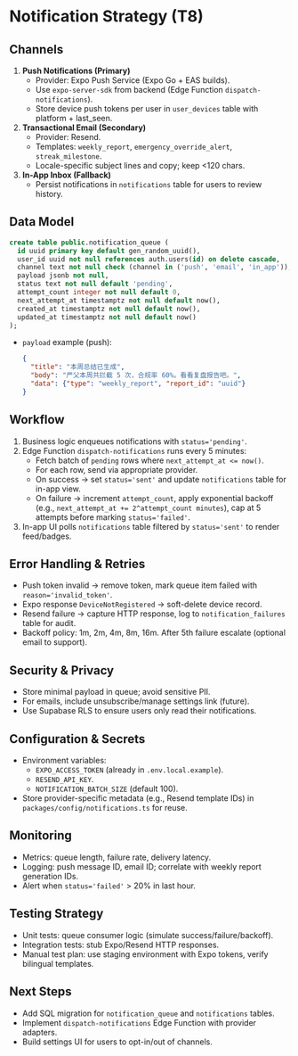 # Notification Strategy (T8)

## Channels
1. **Push Notifications (Primary)**
   - Provider: Expo Push Service (Expo Go + EAS builds).
   - Use `expo-server-sdk` from backend (Edge Function `dispatch-notifications`).
   - Store device push tokens per user in `user_devices` table with platform + last_seen.
2. **Transactional Email (Secondary)**
   - Provider: Resend.
   - Templates: `weekly_report`, `emergency_override_alert`, `streak_milestone`.
   - Locale-specific subject lines and copy; keep <120 chars.
3. **In-App Inbox (Fallback)**
   - Persist notifications in `notifications` table for users to review history.

## Data Model
```sql
create table public.notification_queue (
  id uuid primary key default gen_random_uuid(),
  user_id uuid not null references auth.users(id) on delete cascade,
  channel text not null check (channel in ('push', 'email', 'in_app')),
  payload jsonb not null,
  status text not null default 'pending',
  attempt_count integer not null default 0,
  next_attempt_at timestamptz not null default now(),
  created_at timestamptz not null default now(),
  updated_at timestamptz not null default now()
);
```
- `payload` example (push):
  ```json
  {
    "title": "本周总结已生成",
    "body": "严父本周共拦截 5 次，合规率 60%。看看复盘报告吧。",
    "data": {"type": "weekly_report", "report_id": "uuid"}
  }
  ```

## Workflow
1. Business logic enqueues notifications with `status='pending'`.
2. Edge Function `dispatch-notifications` runs every 5 minutes:
   - Fetch batch of `pending` rows where `next_attempt_at <= now()`.
   - For each row, send via appropriate provider.
   - On success → set `status='sent'` and update `notifications` table for in-app view.
   - On failure → increment `attempt_count`, apply exponential backoff (e.g., `next_attempt_at += 2^attempt_count minutes`), cap at 5 attempts before marking `status='failed'`.
3. In-app UI polls `notifications` table filtered by `status='sent'` to render feed/badges.

## Error Handling & Retries
- Push token invalid → remove token, mark queue item failed with `reason='invalid_token'`.
- Expo response `DeviceNotRegistered` → soft-delete device record.
- Resend failure → capture HTTP response, log to `notification_failures` table for audit.
- Backoff policy: 1m, 2m, 4m, 8m, 16m. After 5th failure escalate (optional email to support).

## Security & Privacy
- Store minimal payload in queue; avoid sensitive PII.
- For emails, include unsubscribe/manage settings link (future).
- Use Supabase RLS to ensure users only read their notifications.

## Configuration & Secrets
- Environment variables:
  - `EXPO_ACCESS_TOKEN` (already in `.env.local.example`).
  - `RESEND_API_KEY`.
  - `NOTIFICATION_BATCH_SIZE` (default 100).
- Store provider-specific metadata (e.g., Resend template IDs) in `packages/config/notifications.ts` for reuse.

## Monitoring
- Metrics: queue length, failure rate, delivery latency.
- Logging: push message ID, email ID; correlate with weekly report generation IDs.
- Alert when `status='failed'` > 20% in last hour.

## Testing Strategy
- Unit tests: queue consumer logic (simulate success/failure/backoff).
- Integration tests: stub Expo/Resend HTTP responses.
- Manual test plan: use staging environment with Expo tokens, verify bilingual templates.

## Next Steps
- Add SQL migration for `notification_queue` and `notifications` tables.
- Implement `dispatch-notifications` Edge Function with provider adapters.
- Build settings UI for users to opt-in/out of channels.
